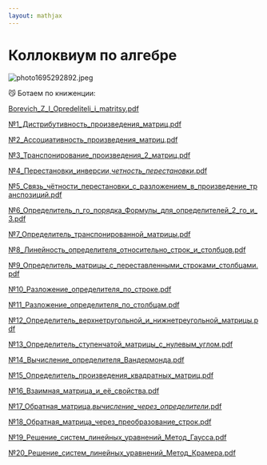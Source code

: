 ```yaml
---  
layout: mathjax  
---  
```

  
# Коллоквиум по алгебре  
  
![photo1695292892.jpeg](photo1695292892.jpeg)  
  
<aside>  
😼 Ботаем по книженции:  
</aside>  
  
[Borevich_Z_I_Opredeliteli_i_matritsy.pdf](Borevich_Z_I_Opredeliteli_i_matritsy.pdf)  
  
[№1_Дистрибутивность_произведения_матриц.pdf](1_Дистрибутивность_произведения_матриц.pdf)  
  
[№2_Ассоциативность_произведения_матриц.pdf](2_Ассоциативность_произведения_матриц.pdf)  
  
[№3_Транспонирование_произведения_2_матриц.pdf](3_Транспонирование_произведения_2_матриц.pdf)  
  
[№4_Перестановки_инверсии,_четность_перестановки_.pdf](4_Перестановки_инверсии_четность_перестановки_.pdf)  
  
[№5_Связь_чётности_перестановки_с_разложением_в_произведение_транспозиций.pdf](5_Связь_чётности_перестановки_с_разложением_в_произведение_транспозиций.pdf)  
  
[№6_Определитель_n_го_порядка_Формулы_для_определителей_2_го_и_3.pdf](6_Определитель_n_го_порядка_Формулы_для_определителей_2_го_и_3.pdf)  
  
[№7_Определитель_транспонированной_матрицы.pdf](7_Определитель_транспонированной_матрицы.pdf)  
  
[№8_Линейность_определителя_относительно_строк_и_столбцов.pdf](8_Линейность_определителя_относительно_строк_и_столбцов.pdf)  
  
[№9_Определитель_матрицы_с_переставленными_строками_столбцами.pdf](9_Определитель_матрицы_с_переставленными_строками_столбцами.pdf)  
  
[№10_Разложение_определителя_по_строке.pdf](10_Разложение_определителя_по_строке.pdf)  
  
[№11_Разложение_определителя_по_столбцам.pdf](11_Разложение_определителя_по_столбцам.pdf)  
  
[№12_Определитель_верхнетругольной_и_нижнетреугольной_матрицы.pdf](12_Определитель_верхнетругольной_и_нижнетреугольной_матрицы.pdf)  
  
[№13_Определитель_ступенчатой_матрицы_с_нулевым_углом.pdf](13_Определитель_ступенчатой_матрицы_с_нулевым_углом.pdf)  
  
[№14_Вычисление_определителя_Вандермонда.pdf](14_Вычисление_определителя_Вандермонда.pdf)  
  
[№15_Определитель_произведения_квадратных_матриц.pdf](15_Определитель_произведения_квадратных_матриц.pdf)  
  
[№16_Взаимная_матрица_и_её_свойства.pdf](16_Взаимная_матрица_и_её_свойства.pdf)  
  
[№17_Обратная_матрица,_вычисление_через_определители_.pdf](17_Обратная_матрица_вычисление_через_определители_.pdf)  
  
[№18_Обратная_матрица_через_преобразование_строк.pdf](18_Обратная_матрица_через_преобразование_строк.pdf)  
  
[№19_Решение_систем_линейных_уравнений_Метод_Гаусса.pdf](19_Решение_систем_линейных_уравнений_Метод_Гаусса.pdf)  
  
[№20_Решение_систем_линейных_уравнений_Метод_Крамера.pdf](20_Решение_систем_линейных_уравнений_Метод_Крамера.pdf)  
